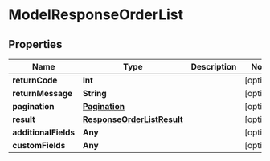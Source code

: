 

# ModelResponseOrderList


## Properties

Name | Type | Description | Notes
------------ | ------------- | ------------- | -------------
**returnCode** | **Int** |  |  [optional]
**returnMessage** | **String** |  |  [optional]
**pagination** | [**Pagination**](Pagination.md) |  |  [optional]
**result** | [**ResponseOrderListResult**](ResponseOrderListResult.md) |  |  [optional]
**additionalFields** | **Any** |  |  [optional]
**customFields** | **Any** |  |  [optional]



